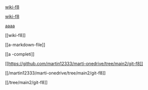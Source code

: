 [wiki-f8](wiki-f8)

[wiki-f8](/wiki-f8)

[aaaa](a-)

[[wiki-f8]]


[[a-markdown-file]]

[[a -completi]]


[[https://github.com/martin12333/marti-onedrive/tree/main2/git-f8]]

[[/martin12333/marti-onedrive/tree/main2/git-f8]]


[[/tree/main2/git-f8]]